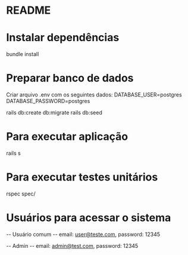 # README

# Instalar dependências
bundle install

# Preparar banco de dados
Criar arquivo .env com os seguintes dados:
DATABASE_USER=postgres
DATABASE_PASSWORD=postgres

rails db:create db:migrate
rails db:seed

# Para executar aplicação
rails s

# Para executar testes unitários
rspec spec/

# Usuários para acessar o sistema
-- Usuário comum --
email: user@teste.com, password: 12345

-- Admin --
email: admin@test.com, password: 12345